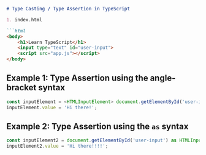 
```markdown
# Type Casting / Type Assertion in TypeScript

1. index.html

```html
<body>
    <h1>Learn TypeScript</h1>
    <input type="text" id="user-input">
    <script src="app.js"></script>
</body>
```

## Example 1: Type Assertion using the angle-bracket syntax

```typescript
const inputElement = <HTMLInputElement> document.getElementById('user-input')!;
inputElement.value = 'Hi there!';
```

## Example 2: Type Assertion using the `as` syntax

```typescript
const inputElement2 = document.getElementById('user-input') as HTMLInputElement;
inputElement2.value = 'Hi there!!!!';
```